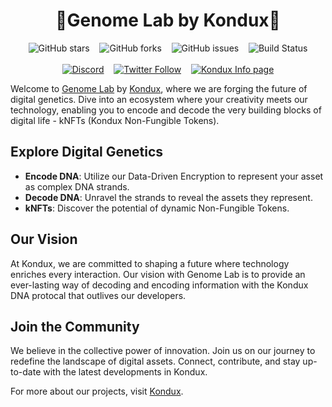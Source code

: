 <div align="center">
<h1>🧬Genome Lab by Kondux🧬</h1>
  
![GitHub stars](https://img.shields.io/github/stars/Kondux/genome-lab?style=social)&nbsp;&nbsp;&nbsp;
![GitHub forks](https://img.shields.io/github/forks/Kondux/genome-lab?style=social)&nbsp;&nbsp;&nbsp;
![GitHub issues](https://img.shields.io/github/issues/Kondux/genome-lab)&nbsp;&nbsp;&nbsp;
![Build Status](https://img.shields.io/badge/build-passing-brightgreen.svg)
<br><br>
[![Discord](https://img.shields.io/badge/Discord-join%20chat-blue.svg)](http://Kondux.gg)&nbsp;&nbsp;&nbsp;
[![Twitter Follow](https://img.shields.io/twitter/follow/kondux.svg?style=social&label=Follow)](https://twitter.com/Kondux_KNDX)&nbsp;&nbsp;&nbsp;
[![Kondux Info page](https://img.shields.io/badge/Kondux-News-blue.svg)](https://www.kondux.info)
</div>


Welcome to [Genome Lab](https://kondux.github.io/genome-lab) by
[Kondux](https://www.kondux.io), where we are forging the future of digital
genetics. Dive into an ecosystem where your creativity meets our technology,
enabling you to encode and decode the very building blocks of digital life -
kNFTs (Kondux Non-Fungible Tokens).

## Explore Digital Genetics

-   **Encode DNA**: Utilize our Data-Driven Encryption to represent your asset
    as complex DNA strands.
-   **Decode DNA**: Unravel the strands to reveal the assets they represent.
-   **kNFTs**: Discover the potential of dynamic Non-Fungible Tokens.

## Our Vision

At Kondux, we are committed to shaping a future where technology enriches every
interaction. Our vision with Genome Lab is to provide an ever-lasting way of
decoding and encoding information with the Kondux DNA protocal that outlives our
developers.

## Join the Community

We believe in the collective power of innovation. Join us on our journey to
redefine the landscape of digital assets. Connect, contribute, and stay
up-to-date with the latest developments in Kondux.

For more about our projects, visit [Kondux](https://www.kondux.io).

